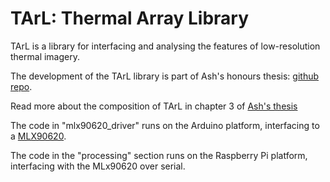 TArL: Thermal Array Library
=====

TArL is a library for interfacing and analysing the features of low-resolution thermal imagery.

The development of the TArL library is part of Ash's honours thesis: [github repo](https://github.com/atyndall/honours).

Read more about the composition of TArL in chapter 3 of [Ash's thesis](https://github.com/atyndall/honours/blob/master/thesis/thesis.pdf?raw=true)

The code in "mlx90620_driver" runs on the Arduino platform, interfacing to a [MLX90620](http://www.melexis.com/Infrared-Thermometer-Sensors/Infrared-Thermometer-Sensors/MLX90620-776.aspx).

The code in the "processing" section runs on the Raspberry Pi platform, interfacing with the MLx90620 over serial.
